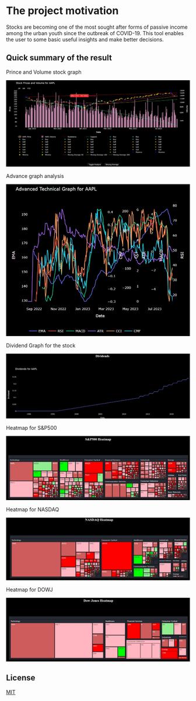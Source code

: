 # The project motivation

Stocks are becoming one of the most sought after forms of passive income among the urban youth since the outbreak of COVID-19. This tool enables the user to some basic useful insights and make better decisions.

## Quick summary of the result

Prince and Volume stock graph

![price_vol_analysis](img/Price_vol_analysis.jpg)

Advance graph analysis

![advance_graph_analysis](img/advance_graph_analysis.jpg)

Dividend Graph for the stock

![div_graphs](img/div_graphs.jpg)

Heatmap for S&P500

![SP500_heatmap](img/SP500_heatmap.jpg)

Heatmap for NASDAQ

![NASDAQ_heatmap](img/NASDAQ_heatmap.jpg)

Heatmap for DOWJ

![DOWJ_heatmap](img/DOWJ_heatmap.jpg)

## License

[MIT](https://choosealicense.com/licenses/mit/)
